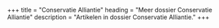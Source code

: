 +++
title       = "Conservatie Alliantie"
heading     = "Meer dossier Conservatie Alliantie"
description = "Artikelen in dossier Conservatie Alliantie."
+++

